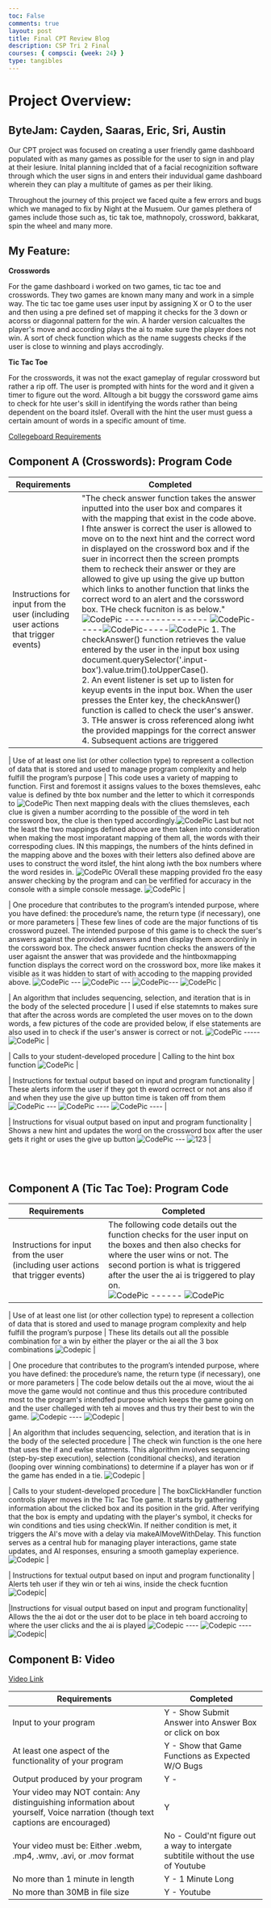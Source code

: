 ```yaml
---
toc: False
comments: true
layout: post
title: Final CPT Review Blog
description: CSP Tri 2 Final 
courses: { compsci: {week: 24} }
type: tangibles
---
```


# Project Overview: 
## ByteJam: Cayden, Saaras, Eric, Sri, Austin 

Our CPT project was focused on creating a user friendly game dashboard populated with as many games as possible for the user to sign in and play at their lesiure. Inital planning inclded that of a facial recognizition software through which the user signs in and enters their induvidual game dashboard wherein they can play a multitute of games as per their liking.

Throughout the journey of this project we faced quite a few errors and bugs which we managed to fix by Night at the Musuem. Our games plethera of games include those such as, tic tak toe, mathnopoly, crossword, bakkarat, spin the wheel and many more.

## My Feature: 

**Crosswords**

For the game dashboard i worked on two games, tic tac toe and crosswords. They two games are known many many and work in a simple way. The tic tac toe game uses user input by assigning X or O to the user and then using a pre defined set of mapping it checks for the 3 down or acorss or diagonnal pattern for the win. A harder version calcualtes the player's move and according plays the ai to make sure the player does not win. A sort of check function which as the name suggests checks if the user is close to winning and plays accrodingly.

**Tic Tac Toe**

For the crosswords, it was not the exact gameplay of regular crossword but rather a rip off. The user is prompted with hints for the word and it given a timer to figure out the word. Alltough a bit buggy the corssword game aims to check for hte user's skill in identifying the words rather than being dependent on the board itslef. Overall with the hint the user must guess a certain amount of words in a specific amount of time.

[Collegeboard Requirements](https://apcentral.collegeboard.org/media/pdf/ap-csp-student-task-directions.pdf)

## Component A (Crosswords): Program Code 

| Requirements | Completed | 
| --------------- | -----------------| 
| Instructions for input from the user (including user actions that trigger events) |"The check answer function takes the answer inputted into the user box and compares it with the mapping that exist in the code above. I fhte answer is correct the user is allowed to move on to the next hint and the correct word in displayed on the crossword box and if the suer in incorrect then the screen prompts them to recheck their answer or they are allowed to give up using the give up button which links to another function that links the correct word to an alert and the corssword box. THe check fucniton is as below."<br>![CodePic](https://raw.githubusercontent.com/srivaidyas/student2.0/main/images/Screenshot%202024-02-25%20at%207.50.53%E2%80%AFPM.png) ---------------- ![CodePic](https://raw.githubusercontent.com/srivaidyas/student2.0/main/images/Screenshot%202024-02-25%20at%207.51.18%E2%80%AFPM.png)-----![CodePic](https://raw.githubusercontent.com/srivaidyas/student2.0/main/images/Screenshot%202024-02-25%20at%207.51.40%E2%80%AFPM.png)-----![CodePic](https://raw.githubusercontent.com/srivaidyas/student2.0/main/images/Screenshot%202024-02-25%20at%207.51.56%E2%80%AFPM.png) 1. The checkAnswer() function retrieves the value entered by the user in the input box using document.querySelector('.input-box').value.trim().toUpperCase(). <br> 2. An event listener is set up to listen for keyup events in the input box. When the user presses the Enter key, the checkAnswer() function is called to check the user's answer. <br>3. THe answer is cross referenced along iwht the provided mappings for the correct answer <br>4. Subsequent actions are triggered|



| Use of at least one list (or other collection type) to represent a collection of data that is stored and used to manage program complexity and help fulfill the program’s purpose | This code uses a variety of mapping to function. First and foremost it assigns values to the boxes themsleves, eahc value is defined by thte box number and the letter to which it corresponds to ![CodePic](https://raw.githubusercontent.com/srivaidyas/student2.0/main/images/Screenshot%202024-02-25%20at%208.07.36%E2%80%AFPM.png) Then next mapping deals with the cliues themsleves, each clue is given a number acorrding to the possible of the word in teh corssword box, the clue is then typed accordingly.![CodePic](https://raw.githubusercontent.com/srivaidyas/student2.0/main/images/Screenshot%202024-02-25%20at%208.07.52%E2%80%AFPM.png) Last but not the least the two mappings defined above are then taken into consideration when making the most imporatant mapping of them all, the words with their correspoding clues. IN this mappings, the numbers of the hints defined in the mapping above and the boxes with their letters also defined above are uses to construct the word itslef, the hint along iwth the box numbers where the word resides in. ![CodePic](https://raw.githubusercontent.com/srivaidyas/student2.0/main/images/Screenshot%202024-02-25%20at%208.07.52%E2%80%AFPM.png) OVerall these mapping provided fro the easy answer checking by the program and can be verfified for accuracy in the console with a simple console message. ![CodePic](https://raw.githubusercontent.com/srivaidyas/student2.0/main/images/Screenshot%202024-02-25%20at%208.15.37%E2%80%AFPM.png)  | 




| One procedure that contributes to the program’s intended purpose, where you have defined: the procedure’s name, the return type (if necessary), one or more parameters | These few lines of code are the major functions of tis crossword puzeel. The intended purpose of this game is to check the suer's answers against the provided answers and then display them accordinly in the corssword box. The check answer fucntion checks the answers of the user agaisnt the answer that was providede and the hintboxmapping function displays the correct word on the crossword box, more like makes it visible as it was hidden to start of with accoding to the mapping provided above. ![CodePic](https://raw.githubusercontent.com/srivaidyas/student2.0/main/images/Screenshot%202024-02-25%20at%208.20.02%E2%80%AFPM.png) --- ![CodePic](https://raw.githubusercontent.com/srivaidyas/student2.0/main/images/Screenshot%202024-02-25%20at%208.20.29%E2%80%AFPM.png) --- ![CodePic](https://raw.githubusercontent.com/srivaidyas/student2.0/main/images/Screenshot%202024-02-25%20at%208.20.47%E2%80%AFPM.png)--- ![CodePic](https://raw.githubusercontent.com/srivaidyas/student2.0/main/images/Screenshot%202024-02-25%20at%208.23.15%E2%80%AFPM.png) |


| An algorithm that includes sequencing, selection, and iteration that is in the body of the selected procedure | I used if else statemnts to makes sure that after the across words are completed the user moves on to the down words, a few pictures of the code are provided below, if else statements are also used in to check if the user's answer is correct or not. ![CodePic](https://raw.githubusercontent.com/srivaidyas/student2.0/dd06c480428ba3c7512591d38deb2814b7625da0/images/Screenshot%202024-02-25%20at%208.27.51%E2%80%AFPM.png) -----![CodePic](https://raw.githubusercontent.com/srivaidyas/student2.0/dd06c480428ba3c7512591d38deb2814b7625da0/images/Screenshot%202024-02-25%20at%208.28.05%E2%80%AFPM.png) |



| Calls to your student-developed procedure | Calling to the hint box function ![CodePic](https://raw.githubusercontent.com/srivaidyas/student2.0/main/images/Screenshot%202024-02-25%20at%208.20.47%E2%80%AFPM.png) |


| Instructions for textual output based on input and program functionality | These alerts inform the user if they got th eword ocrrect or not ans also if and when they use the give up button time is taken off from them ![CodePic](https://raw.githubusercontent.com/srivaidyas/student2.0/a9483e1972dcf96449c6713eac1834c2351795ee/images/Screenshot%202024-02-25%20at%208.55.49%E2%80%AFPM.png)  --- ![CodePic](https://raw.githubusercontent.com/srivaidyas/student2.0/a9483e1972dcf96449c6713eac1834c2351795ee/images/Screenshot%202024-02-25%20at%208.56.25%E2%80%AFPM.png) ---- ![CodePic](https://raw.githubusercontent.com/srivaidyas/student2.0/a9483e1972dcf96449c6713eac1834c2351795ee/images/Screenshot%202024-02-25%20at%208.57.48%E2%80%AFPM.png) ---- |



| Instructions for visual output based on input and program functionality | Shows a new hint and updates the word on the crossword box after the user gets it right or uses the give up button ![CodePic](https://raw.githubusercontent.com/srivaidyas/student2.0/ce571ea346ef6ead917ebd74f6e46f0fad6625f8/images/Screenshot%202024-02-25%20at%209.00.14%E2%80%AFPM.png) --- ![123](https://raw.githubusercontent.com/srivaidyas/student2.0/ce571ea346ef6ead917ebd74f6e46f0fad6625f8/images/Screenshot%202024-02-25%20at%208.59.57%E2%80%AFPM.png) |

<br><br>

## Component A (Tic Tac Toe): Program Code 

| Requirements | Completed | 
| --------------- | -----------------| 
| Instructions for input from the user (including user actions that trigger events) | The following code details out the function checks for the user input on the boxes and then also checks for where the user wins or not. The second portion is what is triggered after the user the ai is triggered to play on.<br>![CodePic](https://raw.githubusercontent.com/srivaidyas/student2.0/main/images/Screenshot%202024-02-25%20at%209.17.33%E2%80%AFPM.png) ------ ![CodePic](https://raw.githubusercontent.com/srivaidyas/student2.0/main/images/Screenshot%202024-02-25%20at%209.19.38%E2%80%AFPM.png)|



| Use of at least one list (or other collection type) to represent a collection of data that is stored and used to manage program complexity and help fulfill the program’s purpose | These lits details out all the possible combination for a win by either the player or the ai all the 3 box combinations ![Codepic](https://raw.githubusercontent.com/srivaidyas/student2.0/main/images/Screenshot%202024-02-25%20at%209.21.44%E2%80%AFPM.png) | 




| One procedure that contributes to the program’s intended purpose, where you have defined: the procedure’s name, the return type (if necessary), one or more parameters | The code below details out the ai move, wiout the ai move the game would not continue and thus this procedure contributed most to the program's intendfed purpose which keeps the game going on and the user challeged with teh ai moves and thus try their best to win the game. ![Codepic](https://raw.githubusercontent.com/srivaidyas/student2.0/main/images/Screenshot%202024-02-25%20at%209.24.59%E2%80%AFPM.png) ---- ![Codepic](https://raw.githubusercontent.com/srivaidyas/student2.0/main/images/Screenshot%202024-02-25%20at%209.25.22%E2%80%AFPM.png) |


| An algorithm that includes sequencing, selection, and iteration that is in the body of the selected procedure | The check win function is the one here that uses the if and ewlse statments. This algorithm involves sequencing (step-by-step execution), selection (conditional checks), and iteration (looping over winning combinations) to determine if a player has won or if the game has ended in a tie. ![Codepic](https://raw.githubusercontent.com/srivaidyas/student2.0/main/images/Screenshot%202024-02-25%20at%209.31.03%E2%80%AFPM.png) |



| Calls to your student-developed procedure | The boxClickHandler function controls player moves in the Tic Tac Toe game. It starts by gathering information about the clicked box and its position in the grid. After verifying that the box is empty and updating with the player's symbol, it checks for win conditions and ties using checkWin. If neither condition is met, it triggers the AI's move with a delay via makeAIMoveWithDelay. This function serves as a central hub for managing player interactions, game state updates, and AI responses, ensuring a smooth gameplay experience. ![Codepic](https://raw.githubusercontent.com/srivaidyas/student2.0/main/images/Screenshot%202024-02-25%20at%209.34.21%E2%80%AFPM.png) |


| Instructions for textual output based on input and program functionality | Alerts teh user if they win or teh ai wins, inside the check fucntion ![Codepic](https://raw.githubusercontent.com/srivaidyas/student2.0/main/images/Screenshot%202024-02-25%20at%209.36.53%E2%80%AFPM.png)|


|Instructions for visual output based on input and program functionality| Allows the the ai dot or the user dot to be place in teh board accroing to where the user clicks and the ai is played ![Codepic](https://raw.githubusercontent.com/srivaidyas/student2.0/main/images/Screenshot%202024-02-25%20at%209.39.27%E2%80%AFPM.png) ---- ![Codepic](https://raw.githubusercontent.com/srivaidyas/student2.0/main/images/Screenshot%202024-02-25%20at%209.40.40%E2%80%AFPM.png) ----  ![Codepic](https://raw.githubusercontent.com/srivaidyas/student2.0/main/images/Screenshot%202024-02-25%20at%209.40.08%E2%80%AFPM.png)|

## Component B: Video 

[Video Link](https://www.youtube.com/watch?v=Ue5uVJKyZpk)

| Requirements | Completed | 
| --------------- | -----------------| 
| Input to your program | Y - Show Submit Answer into Answer Box or click on box |
| At least one aspect of the functionality of your program | Y - Show that Game Functions as Expected W/O Bugs |
| Output produced by your program | Y -  |
| Your video may NOT contain: Any distinguishing information about yourself, Voice narration (though text captions are encouraged) | Y |
| Your video must be: Either .webm, .mp4, .wmv, .avi, or .mov format | No - Could'nt figure out a way to intergate subtitile without the use of Youtube |
| No more than 1 minute in length | Y - 1 Minute Long |
| No more than 30MB in file size | Y - Youtube|

